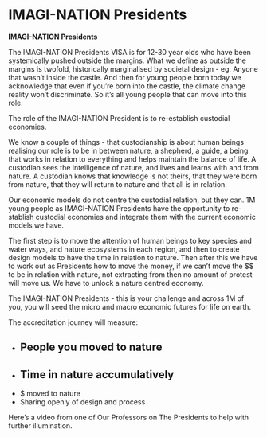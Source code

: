 # IMAGI-NATION Presidents

**IMAGI-NATION Presidents**

The IMAGI-NATION Presidents VISA is for 12-30 year olds who have been systemically pushed outside the margins. What we define as outside the margins is twofold, historically marginalised by societal design - eg. Anyone that wasn’t inside the castle. And then for young people born today we acknowledge that even if you’re born into the castle, the climate change reality won’t discriminate. So it’s all young people that can move into this role.

The role of the IMAGI-NATION President is to re-establish custodial economies.

We know a couple of things - that custodianship is about human beings realising our role is to be in between nature, a shepherd, a guide, a being that works in relation to everything and helps maintain the balance of life. A custodian sees the intelligence of nature, and lives and learns with and from nature. A custodian knows that knowledge is not theirs, that they were born from nature, that they will return to nature and that all is in relation.

Our economic models do not centre the custodial relation, but they can. 1M young people as IMAGI-NATION Presidents have the opportunity to re-stablish custodial economies and integrate them with the current economic models we have.

The first step is to move the attention of human beings to key species and water ways, and nature ecosystems in each region, and then to create design models to have the time in relation to nature. Then after this we have to work out as Presidents how to move the money, if we can’t move the \$$ to be in relation with nature, not extracting from then no amount of protest will move us. We have to unlock a nature centred economy.

The IMAGI-NATION Presidents - this is your challenge and across 1M of you, you will seed the micro and macro economic futures for life on earth.

The accreditation journey will measure:

* ## People you moved to nature
* ## Time in nature accumulatively
* $ moved to nature
* Sharing openly of design and process

Here’s a video from one of Our Professors on The Presidents to help with further illumination.
